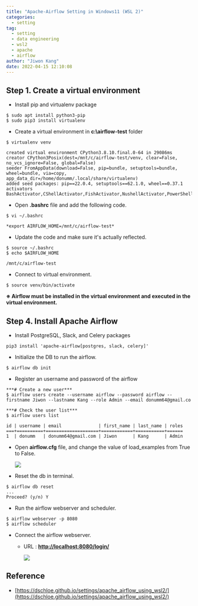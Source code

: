 ```yaml
---
title: "Apache-Airflow Setting in Windows11 (WSL 2)"
categories:
  - setting
tag:
  - setting
  - data engineering
  - wsl2
  - apache
  - airflow
author: "Jiwon Kang"
date: 2022-04-15 12:10:08
---
```



## Step 1. Create a virtual environment

- Install pip and virtualenv package

```
$ sudo apt install python3-pip
$ sudo pip3 install virtualenv
```

- Create a virtual environment in **c:\airflow-test** folder

```
$ virtualenv venv

created virtual environment CPython3.8.10.final.0-64 in 29086ms
creator CPython3Posix(dest=/mnt/c/airflow-test/venv, clear=False, no_vcs_ignore=False, global=False)
seeder FromAppData(download=False, pip=bundle, setuptools=bundle, wheel=bundle, via=copy, app_data_dir=/home/donumm/.local/share/virtualenv)
added seed packages: pip==22.0.4, setuptools==62.1.0, wheel==0.37.1
activators BashActivator,CShellActivator,FishActivator,NushellActivator,PowerShellActivator,PythonActivator
```

- Open **.bashrc** file and add the following code.

```
$ vi ~/.bashrc

*export AIRFLOW_HOME=/mnt/c/airflow-test*
```

- Update the code and make sure it's actually reflected.

```
$ source ~/.bashrc
$ echo $AIRFLOW_HOME

/mnt/c/airflow-test
```

- Connect to virtual environment.

```
$ source venv/bin/activate
```

**※ Airflow must be installed in the virtual environment and executed in the virtual environment.**

## Step 4. Install Apache Airflow

- Install PostgreSQL, Slack, and Celery packages

```
pip3 install 'apache-airflow[postgres, slack, celery]'
```

- Initialize the DB to run the airflow.

```
$ airflow db init
```

- Register an username and password of the airflow

```
***# Create a new user***
$ airflow users create --username airflow --password airflow --firstname Jiwon --lastname Kang --role Admin --email donumm64@gmail.co
```

```
***# Check the user list***
$ airflow users list

id | username | email              | first_name | last_name | roles
===+==========+====================+============+===========+======
1  | donumm   | donumm64@gmail.com | Jiwon      | Kang      | Admin
```

- Open **airflow.cfg** file, and change the value of load_examples from True to False.
    
    ![](/images/Setting/apache_airflow/1.png)
 
- Reset the db in terminal.

```
$ airflow db reset
...
Proceed? (y/n) Y
```

- Run the airflow webserver and scheduler.

```
$ airflow webserver -p 8080
$ airflow scheduler
```

- Connect the airflow webserver.
    - URL : **[http://localhost:8080/login/](http://localhost:8080/login/)**
        
        ![](/images/Setting/apache_airflow/2.png)
        
    

## Reference

- [https://dschloe.github.io/settings/apache_airflow_using_wsl2/](https://dschloe.github.io/settings/apache_airflow_using_wsl2/)